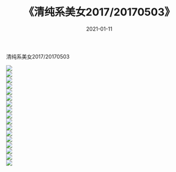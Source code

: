 ﻿---
layout: post
title:  《清纯系美女2017/20170503》
date:   2021-01-11
img: http://img.660000.xyz/Sharelink/清纯系美女/2017/20170503/000.jpg
categories: [美女, 清纯, 唯美]
---

清纯系美女2017/20170503

 ![](http://img.660000.xyz/Sharelink/清纯系美女/2017/20170503/001.png) <br>![](http://img.660000.xyz/Sharelink/清纯系美女/2017/20170503/002.png) <br>![](http://img.660000.xyz/Sharelink/清纯系美女/2017/20170503/003.png) <br>![](http://img.660000.xyz/Sharelink/清纯系美女/2017/20170503/004.png) <br>![](http://img.660000.xyz/Sharelink/清纯系美女/2017/20170503/005.png) <br>![](http://img.660000.xyz/Sharelink/清纯系美女/2017/20170503/006.png) <br>![](http://img.660000.xyz/Sharelink/清纯系美女/2017/20170503/007.png) <br>![](http://img.660000.xyz/Sharelink/清纯系美女/2017/20170503/008.png) <br>![](http://img.660000.xyz/Sharelink/清纯系美女/2017/20170503/009.png) <br>![](http://img.660000.xyz/Sharelink/清纯系美女/2017/20170503/010.png) <br>![](http://img.660000.xyz/Sharelink/清纯系美女/2017/20170503/011.png) <br>![](http://img.660000.xyz/Sharelink/清纯系美女/2017/20170503/012.png) <br>![](http://img.660000.xyz/Sharelink/清纯系美女/2017/20170503/013.png) <br>![](http://img.660000.xyz/Sharelink/清纯系美女/2017/20170503/014.png) <br>![](http://img.660000.xyz/Sharelink/清纯系美女/2017/20170503/015.png) <br>![](http://img.660000.xyz/Sharelink/清纯系美女/2017/20170503/016.png) <br>![](http://img.660000.xyz/Sharelink/清纯系美女/2017/20170503/017.png) <br>